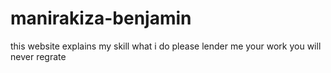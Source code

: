 # manirakiza-benjamin
this website explains my skill what i do please lender me your work you will never regrate
